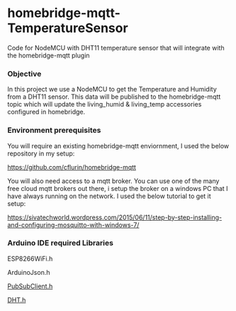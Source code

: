 # homebridge-mqtt-TemperatureSensor
Code for NodeMCU with DHT11 temperature sensor that will integrate with the homebridge-mqtt plugin

### Objective
In this project we use a NodeMCU to get the Temperature and Humidity from a DHT11 sensor.  This data will be published to the homebridge-mqtt topic which will update the living_humid & living_temp accessories configured in homebridge.  

### Environment prerequisites
You will require an existing homebridge-mqtt enviornment, I used the below repository in my setup:

https://github.com/cflurin/homebridge-mqtt

You will also need access to a mqtt broker. You can use one of the many free cloud mqtt brokers out there, i setup the broker on a windows PC that I have always running on the network. I used the below tutorial to get it setup:

https://sivatechworld.wordpress.com/2015/06/11/step-by-step-installing-and-configuring-mosquitto-with-windows-7/

### Arduino IDE required Libraries
ESP8266WiFi.h

ArduinoJson.h

[PubSubClient.h](https://pubsubclient.knolleary.net/)

[DHT.h](http://osoyoo.com/wp-content/uploads/samplecode/DHT.zip)




